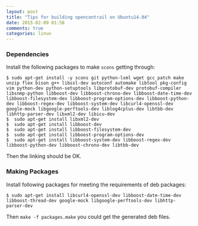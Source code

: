 ```yaml
---
layout: post
title: "Tips for building opencontrail on Ubuntu14.04"
date: 2015-02-09 01:58
comments: true
categories: linux
---
```

### Dependencies
Install the following packages to make `scons` getting through:    

```
$ sudo apt-get install -y scons git python-lxml wget gcc patch make unzip flex bison g++ libssl-dev autoconf automake libtool pkg-config vim python-dev python-setuptools libprotobuf-dev protobuf-compiler libsnmp-python libboost-dev libboost-chrono-dev libboost-date-time-dev libboost-filesystem-dev libboost-program-options-dev libboost-python-dev libboost-regex-dev libboost-system-dev libcurl4-openssl-dev google-mock libgoogle-perftools-dev liblog4cplus-dev libtbb-dev libhttp-parser-dev libxml2-dev libicu-dev
$  sudo apt-get install libxml2-dev
$  sudo apt-get install libboost-dev
$  sudo apt-get install libboost-filesystem-dev
$  sudo apt-get install libboost-program-options-dev
$  sudo apt-get install libboost-system-dev libboost-regex-dev libboost-python-dev libboost-chrono-dev libtbb-dev

```
Then the linking should be OK.   
### Making Packages
Install following packages for meeting the requirements of deb packages:    

```
$ sudo apt-get install libcurl4-openssl-dev libboost-date-time-dev libboost-thread-dev google-mock libgoogle-perftools-dev libhttp-parser-dev

```
Then `make -f packages.make` you could get the generated deb files.    
